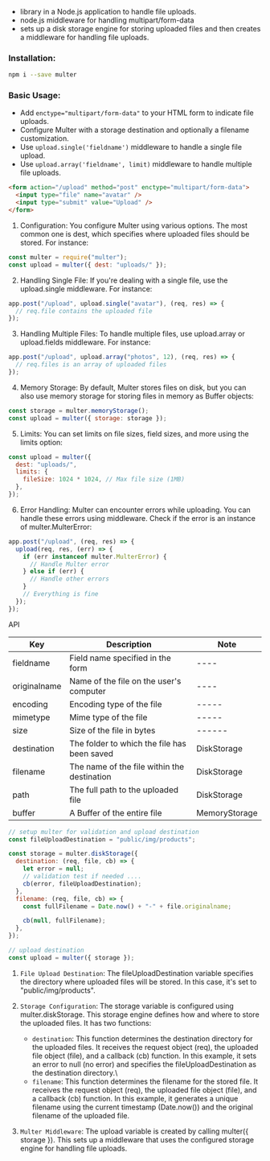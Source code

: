 - library in a Node.js application to handle file uploads.
- node.js middleware for handling multipart/form-data
- sets up a disk storage engine for storing uploaded files and then creates a middleware for handling file uploads.

### Installation:

```bash
npm i --save multer
```

### Basic Usage:

- Add `enctype="multipart/form-data"` to your HTML form to indicate file uploads.
- Configure Multer with a storage destination and optionally a filename customization.
- Use `upload.single('fieldname')` middleware to handle a single file upload.
- Use `upload.array('fieldname', limit)` middleware to handle multiple file uploads.

```html
<form action="/upload" method="post" enctype="multipart/form-data">
  <input type="file" name="avatar" />
  <input type="submit" value="Upload" />
</form>
```

1. Configuration: You configure Multer using various options. The most common one is dest, which specifies where uploaded files should be stored. For instance:

```javascript
const multer = require("multer");
const upload = multer({ dest: "uploads/" });
```

2. Handling Single File: If you're dealing with a single file, use the upload.single middleware. For instance:

```javascript
app.post("/upload", upload.single("avatar"), (req, res) => {
  // req.file contains the uploaded file
});
```

3. Handling Multiple Files: To handle multiple files, use upload.array or upload.fields middleware. For instance:

```javascript
app.post("/upload", upload.array("photos", 12), (req, res) => {
  // req.files is an array of uploaded files
});
```

4. Memory Storage: By default, Multer stores files on disk, but you can also use memory storage for storing files in memory as Buffer objects:

```javascript
const storage = multer.memoryStorage();
const upload = multer({ storage: storage });
```

5. Limits: You can set limits on file sizes, field sizes, and more using the limits option:

```javascript
const upload = multer({
  dest: "uploads/",
  limits: {
    fileSize: 1024 * 1024, // Max file size (1MB)
  },
});
```

6. Error Handling: Multer can encounter errors while uploading. You can handle these errors using middleware. Check if the error is an instance of multer.MulterError:

```javascript
app.post("/upload", (req, res) => {
  upload(req, res, (err) => {
    if (err instanceof multer.MulterError) {
      // Handle Multer error
    } else if (err) {
      // Handle other errors
    }
    // Everything is fine
  });
});
```

API

| Key          | Description                                 | Note          |
| ------------ | ------------------------------------------- | ------------- |
| fieldname    | Field name specified in the form            | ----          |
| originalname | Name of the file on the user's computer     | ----          |
| encoding     | Encoding type of the file                   | -----         |
| mimetype     | Mime type of the file                       | -----         |
| size         | Size of the file in bytes                   | ------        |
| destination  | The folder to which the file has been saved | DiskStorage   |
| filename     | The name of the file within the destination | DiskStorage   |
| path         | The full path to the uploaded file          | DiskStorage   |
| buffer       | A Buffer of the entire file                 | MemoryStorage |

```js
// setup multer for validation and upload destination
const fileUploadDestination = "public/img/products";

const storage = multer.diskStorage({
  destination: (req, file, cb) => {
    let error = null;
    // validation test if needed ....
    cb(error, fileUploadDestination);
  },
  filename: (req, file, cb) => {
    const fullFilename = Date.now() + "-" + file.originalname;

    cb(null, fullFilename);
  },
});

// upload destination
const upload = multer({ storage });
```

1. `File Upload Destination`: The fileUploadDestination variable specifies the directory where uploaded files will be stored. In this case, it's set to "public/img/products".

2. `Storage Configuration`: The storage variable is configured using multer.diskStorage. This storage engine defines how and where to store the uploaded files. It has two functions:

   - `destination`: This function determines the destination directory for the uploaded files. It receives the request object (req), the uploaded file object (file), and a callback (cb) function. In this example, it sets an error to null (no error) and specifies the fileUploadDestination as the destination directory.\
   - `filename`: This function determines the filename for the stored file. It receives the request object (req), the uploaded file object (file), and a callback (cb) function. In this example, it generates a unique filename using the current timestamp (Date.now()) and the original filename of the uploaded file.

3. `Multer Middleware`: The upload variable is created by calling multer({ storage }). This sets up a middleware that uses the configured storage engine for handling file uploads.
